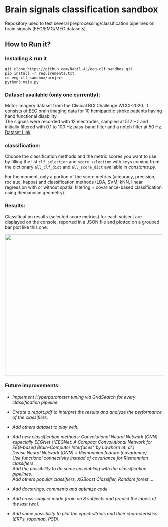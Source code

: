 # Brain signals classification sandbox

Repository used to test several preprocessing/classification pipelines on brain signals 
(EEG/EMG/MEG datasets).

## How to Run it?

### Installing & run it
```
git clone https://github.com/Nabil-AL/eeg-clf_sandbox.git
pip install -r requirements.txt
cd eeg-clf_sandbox/project
python3 main.py
```

### Dataset available (only one currently):

Motor Imagery dataset from the Clinical BCI Challenge WCCI-2020. It consists of EEG brain imaging data for 
10 hemiparetic stroke patients having hand functional disability.  
The signals were recorded with 12 electrodes, sampled at 512 Hz and initially filtered with 0.1 to 100 Hz 
pass-band filter and a notch filter at 50 Hz. [Dataset Link](https://github.com/5anirban9/Clinical-Brain-Computer-Interfaces-Challenge-WCCI-2020-Glasgow)


### classification:

Choose the classification methods and the metric scores you want to use by filling the 
list ```clf_selection``` and ```score_selection``` with keys coming from the dictionary 
```all_clf_dict``` and ```all_score_dict``` available in <em>constants.py</em>.  

For the moment, only a portion of the score metrics (accuracy, precision, roc auc, kappa) 
and classification methods (LDA, SVM, kNN, linear regression with or without spatial 
filtering + covariance-based classification using Riemannian geometry). 

### Results:

Classification results (selected score metrics) for each subject are displayed on the 
console, reported in a JSON file and plotted on a grouped bar plot like this one:

<p align="center">
<img src="docs\readme_img\patient01_eval.png" width="600" height="450">
</p>

### Future improvements:

<em>

+ Implement Hyperparameter tuning via GridSearch for every classification pipeline.

+ Create a report.pdf to interpret the results and analyze the performance of the 
classifiers.  

+ Add others dataset to play with.  


+ Add new classification methods:
Convolutional Neural Network (CNN) especially EEGNet 
("EEGNet: A Compact Convolutional Network for EEG-based Brain-Computer Interfaces" by 
Lawhern et. al.)  
Dense Neural Network (DNN) + Riemannian feature (covariance).   
Use functional connectivity instead of covariance for Riemannian classifiers.  
Add the possibility to do some ensembling with the classification pipelines.  
Add others popular classifiers; XGBoost Classifier, Random forest ... 


+ Add docstrings, comments and optimize code.  


+ Add cross-subject mode (train on 8 subjects and predict the labels of the last two).  


+ Add some possibility to plot the epochs/trials and their characteristics 
(ERPs, topomap, PSD).  






